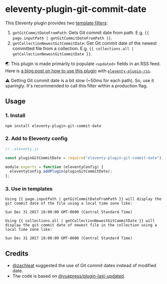 # eleventy-plugin-git-commit-date

This Eleventy plugin provides two [template filters](https://www.11ty.dev/docs/filters/):

1. `getGitCommitDateFromPath`: Gets Git commit date from path. E.g. `{{ page.inputPath | getGitCommitDateFromPath }}`.
2. `getCollectionNewestGitCommitDate`: Get Git commit date of the newest committed file from a collection. E.g. `{{ collections.all | getCollectionNewestGitCommitDate }}`.

🌏 This plugin is made primarily to populate `<updated>` fields in an RSS feed. Here is [a blog post on how to use this plugin](https://saneef.com/tutorials/fix-dates-on-eleventy-rss-feeds/) with [`eleventy-plugin-rss`](https://www.11ty.dev/docs/plugins/rss/).

⚠️ Getting Git commit date is a bit slow (\~50ms for each path). So, use it sparingly. It's recommended to call this filter within a production flag.

## Usage

### 1. Install

```sh
npm install eleventy-plugin-git-commit-date
```

### 2. Add to Eleventy config

```js
// .eleventy.js

const pluginGitCommitDate = require("eleventy-plugin-git-commit-date");

module.exports = function (eleventyConfig) {
  eleventyConfig.addPlugin(pluginGitCommitDate);
};
```

### 3. Use in templates

```nunjucks
Using {{ page.inputPath | getGitCommitDateFromPath }} will display the git commit date of the file using a local time zone like:

Sun Dec 31 2017 18:00:00 GMT-0600 (Central Standard Time)

Using {{ collections.all | getCollectionNewestGitCommitDate }} will display the git commit date of newest file in the collection using a local time zone like:

Sun Dec 31 2017 18:00:00 GMT-0600 (Central Standard Time)
```

## Credits

* [@zachleat](https://github.com/11ty/eleventy/issues/142) suggested the use of Git commit dates instead of modified date.
* The code is based on [@vuepress/plugin-last-updated](https://github.com/vuejs/vuepress/tree/master/packages/@vuepress/plugin-last-updated).

